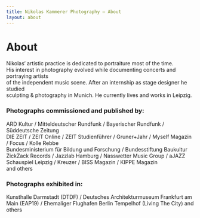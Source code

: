 ```yaml
---
title: Nikolas Kammerer Photography – About
layout: about
---
```


# About

Nikolas‘ artistic practice is dedicated to portraiture most of the time.  
His interest in photography evolved while documenting concerts and portraying artists  
of the independent music scene. After an internship as stage designer he studied  
sculpting & photography in Munich. He currently lives and works in Leipzig.

### Photographs commissioned and published by:

ARD Kultur / Mitteldeutscher Rundfunk / Bayerischer Rundfunk / Süddeutsche Zeitung  
DIE ZEIT / ZEIT Online / ZEIT Studienführer / Gruner+Jahr / Myself Magazin / Focus / Kolle Rebbe  
Bundesministerium für Bildung und Forschung / Bundesstiftung Baukultur  
ZickZack Records / Jazzlab Hamburg / Nasswetter Music Group / aJAZZ  
Schauspiel Leipzig / Kreuzer / BISS Magazin / KIPPE Magazin  
and others

### Photographs exhibited in:

Kunsthalle Darmstadt (DTDF) / Deutsches Architekturmuseum Frankfurt am Main  (EAP19) / Ehemaliger Flughafen Berlin Tempelhof (Living The City) and others